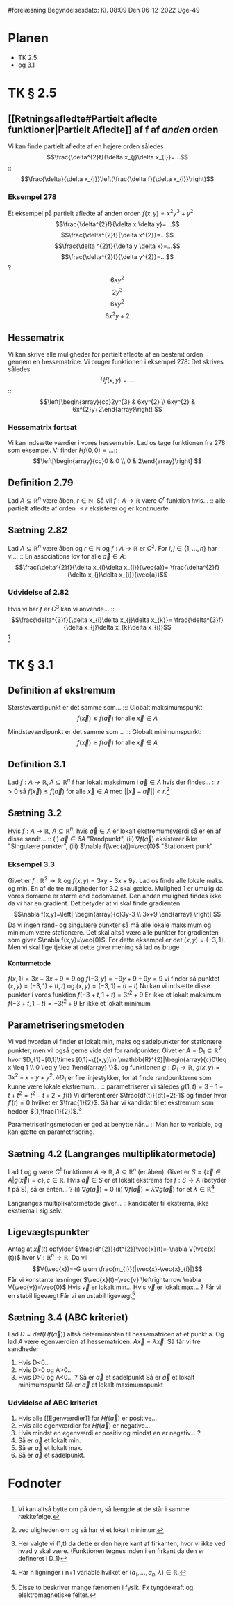 #forelæsning 
Begyndelsesdato: Kl. 08:09  Den 06-12-2022   Uge-49
# Planen
- TK 2.5
- og 3.1
# TK § 2.5
## [[Retningsafledte#Partielt afledte funktioner|Partielt Afledte]] af f af *anden* orden
Vi kan finde partielt afledte af en højere orden således $$\frac{\delta^{2}f}{\delta x_{j}\delta x_{i}}=...$$:: $$\frac{\delta}{\delta x_{j}}\left(\frac{\delta f}{\delta x_{i}}\right)$$ 
<!--SR:!2023-03-22,71,290-->

<!--SR:!2023-01-09,26,294-->

### Eksempel 278
Et eksempel på partielt afledte af anden orden
$f(x,y)=x^{2}y^{3}+y^{2}$ 
$$\frac{\delta^{2}f}{\delta x \delta y}=...$$
$$\frac{\delta^{2}f}{\delta x^{2}}=...$$
$$\frac{\delta ^{2}f}{\delta y \delta x}=...$$
$$\frac{\delta^{2}f}{\delta y^{2}}=...$$
?
$$6xy^{2}$$
$$2y^{3}$$
$$6xy^{2}$$
$$6x^{2}y+2$$
<!--SR:!2023-01-31,42,294-->

## Hessematrix
Vi kan skrive alle muligheder for partielt afledte af en bestemt orden gennem en hessematrice. Vi bruger funktionen i eksempel 278: Det skrives således $$Hf(x,y)=...$$::$$\left[\begin{array}{cc}2y^{3} & 6xy^{2} \\ 6xy^{2} & 6x^{2}y+2\end{array}\right] $$
<!--SR:!2023-01-15,26,294-->

<!--SR:!2023-01-05,22,294-->
### Hessematrix fortsat
Vi kan indsætte værdier i vores hessematrix. Lad os tage funktionen fra 278 som eksempel. Vi finder $Hf(0,0)=...$::$$\left[\begin{array}{cc}0 & 0 \\ 0 & 2\end{array}\right] $$
<!--SR:!2023-01-12,23,303-->

<!--SR:!2023-01-06,23,301-->
## Definition 2.79
Lad $A \subseteq \mathbb{R}^{n}$ være åben, $r \in \mathbb{N}$. Så vil $f:A \to \mathbb{R}$ være $C^{r}$ funktion hvis... :: alle partielt afledte af orden $\leq r$ eksisterer og er kontinuerte.
<!--SR:!2023-01-13,24,294-->

<!--SR:!2022-12-28,14,274-->

## Sætning 2.82
Lad $A \subseteq \mathbb{R}^{n}$ være åben og $r \in \mathbb{N}$ og $f:A \to \mathbb{R}\text{ er }C^{2}$. For $i,j \in \{1,...,n \}$ har vi... :: En associations lov for alle $\vec{a} \in A$: $$\frac{\delta^{2}f}{\delta x_{i}\delta x_{j}}(\vec{a})= \frac{\delta^{2}f}{\delta x_{j}\delta x_{i}}(\vec{a})$$
<!--SR:!2023-01-11,22,294-->

<!--SR:!2022-12-25,11,250-->
### Udvidelse af 2.82
Hvis vi har $f \text{ er }C^{3}$ kan vi anvende... :: $$\frac{\delta^{3}f}{\delta x_{i}\delta x_{j}\delta x_{k}}= \frac{\delta^{3}f}{\delta x_{j}\delta x_{k}\delta x_{i}}$$[^1]
<!--SR:!2023-01-12,23,294-->

<!--SR:!2023-01-04,21,290-->
# TK § 3.1
## Definition af ekstremum
Størsteværdipunkt er det samme som... ::: Globalt maksimumspunkt: $$f(\vec{x})\leq f(\vec{a})\text{ for alle }\vec{x}\in A$$
<!--SR:!2023-01-13,24,303!2023-01-02,13,283-->

<!--SR:!2023-01-06,23,294!2022-12-12,4,274-->
Mindsteværdipunkt er det samme som... ::: Globalt minimumspunkt: $$f(\vec{x})\geq f(\vec{a})\text{ for alle }\vec{x}\in A$$
<!--SR:!2023-04-06,86,314!2023-01-14,25,303-->

<!--SR:!2023-01-08,25,290!2023-01-07,24,294-->

## Definition 3.1
Lad $f:A \to \mathbb{R},A \subseteq \mathbb{R}^{n}$ f har lokalt maksimum i $\vec{a}\in A$ hvis der findes... :: $r>0$ så $f(\vec{x})\leq f(\vec{a})$ for alle $\vec{x}\in A$ med $||\vec{x}-\vec{a}||<r$.[^2]
<!--SR:!2023-01-14,25,303-->

<!--SR:!2023-01-09,26,294-->

## Sætning 3.2
Hvis $f:A \to \mathbb{R}$, $A \subseteq \mathbb{R}^{n}$, hvis $\vec{a}\in A$ er lokalt ekstremumsværdi så er en af disse sandt... :: (i) $\vec{a}\in \delta A$ "Randpunkt", (ii) $\nabla f(\vec{a})$ eksisterer ikke "Singulære punkter", (iii) $\nabla f(\vec{a})=\vec{0}$ "Stationært punk"
<!--SR:!2023-03-25,74,294-->

<!--SR:!2022-12-22,8,234-->

### Eksempel 3.3
Givet er $f:\mathbb{R}^{2}\to \mathbb{R}$ og $f(x,y)=3xy-3x+9y$.
Lad os finde alle lokale maks. og min. 
En af de tre muligheder for 3.2 skal gælde. 
Mulighed 1 er umulig da vores domæne er større end codomænet. Den anden mulighed findes ikke da vi har en gradient.
Det betyder at vi skal finde gradienten.
$$\nabla f(x,y)=\left[
\begin{array}{c}3y-3 \\ 3x+9
\end{array}
\right] $$
Da vi ingen rand- og singulære punkter så må alle lokale maksimum og minimum være stationære.
Det skal altså være alle punkter for gradienten som giver $\nabla f(x,y)=\vec{0}$.
For dette eksempel er det $(x,y)=(-3,1)$.
Men vi skal lige tjekke at dette giver mening så lad os bruge
#### Konturmetode
$f(x,1)=3x-3x+9=9$
og $f(-3,y)=-9y+9+9y=9$
vi finder så punktet $(x,y)=(-3,1)+(t,t)$ og $(x,y)=(-3,1)+(t-t)$
Nu kan vi indsætte disse punkter i vores funktion 
$f(-3+t,1+t)=3t^{2}+9$ Er ikke et lokalt maksimum
$f(-3+t,1-t)=-3t^{2}+9$ Er ikke et lokalt minimum

## Parametriseringsmetoden
Vi ved hvordan vi finder et lokalt min, maks og sadelpunkter for stationære punkter, men vil også gerne vide det for randpunkter.
Givet er $A=D_{1}\subseteq \mathbb{R}^{2}$ hvor $D_{1}=[0,1]\times [0,1]=\{(x,y)\in \mathbb{R}^{2}|\begin{array}{c}0\leq x \leq 1 \\ 0 \leq y \leq 1\end{array} \}$. og funktionen $g:D_{1}\to \mathbb{R}$, $g(x,y)=3x^{2}-x-y+y^{2}$. $\delta D_{1}$ er fire linjestykker, for at finde randpunkterne som kunne være lokale ekstremum... :: parametriserer vi således $g(1,t)=3-1-t+t^{2}=t^{2}-t+2=f(t)$ Vi differentierer $\frac{df(t)}{dt}=2t-1$ og finder hvor $f'(t)=0$ hvilket er $\frac{1}{2}$. Så har vi kandidat til et ekstremum som hedder $(1,\frac{1}{2})$.[^3]
<!--SR:!2023-01-10,21,303-->
Parametriseringsmetoden er god at benytte når... :: Man har to variable, og kan gætte en parametrisering.
<!--SR:!2023-01-11,22,290-->

## Sætning 4.2 (Langranges multiplikatormetode)
Lad f og g være $C^{1}$ funktioner $A \to \mathbb{R},A \subseteq \mathbb{R}^{n}$ (er åben).
Givet er $S=\{\vec{x}\in A|g(\vec{x})=c \},c \in \mathbb{R}$.
Hvis $\vec{a}\in S$ er et lokalt ekstrema for $f:S \to A$ (betyder f på S), så er enten...
?
(i) $\nabla g(\vec{a})=0$
(ii) $\nabla f(\vec{a})=\lambda \nabla g(\vec{a})$ for et $\lambda \in \mathbb{R}$[^4]

Langranges multiplikatormetode giver... :: kandidater til ekstrema, ikke ekstrema i sig selv.
<!--SR:!2023-03-21,68,294-->

## Ligevægtspunkter
Antag at $\vec{x}(t)$ opfylder $\frac{d^{2}}{dt^{2}}\vec{x}(t)=-\nabla V(\vec{x}(t))$ hvor $V:\mathbb{R}^{n}\to \mathbb{R}$. Da vil $$V(\vec{x})=-G \sum \frac{m_{i}}{|\vec{x}-\vec{x}_{i}|}$$Får vi konstante løsninger $\vec{x}(t)=\vec{v} \leftrightarrow \nabla V(\vec{v})=\vec{0}$
Hvis $\vec{v}$ er lokalt min...
Hvis $\vec{v}$ er lokalt max...
?
Får vi en stabil ligevægt
Får vi en ustabil ligevægt[^5]

## Sætning 3.4 (ABC kriteriet)
Lad $D=det(Hf(\vec{a}))$ altså determinanten til hessematricen af et punkt a.
Og lad $A$ være egenværdien af hessematricen. $A \vec{x}=\lambda \vec{x}$.
Så får vi tre sandheder
1. Hvis D<0...
2. Hvis D>0 og A>0...
3. Hvis D>0 og A<0...
?
Så er $\vec{a}$ et sadelpunkt
Så er $\vec{a }$ et lokalt minimumspunkt
Så er $\vec{a }$ et lokalt maximumspunkt

### Udvidelse af ABC kriteriet
1. Hvis alle [[Egenværdier]] for $Hf(\vec{a})$ er positive...
2. Hvis alle egenværdier for $Hf(\vec{a})$ er negative...
3. Hvis mindst en egenværdi er positiv og mindst en er negativ...
?
1. Så er $\vec{a}$ et lokalt min.
2. Så er $\vec{a}$ et lokalt max.
3. Så er $\vec{a}$ et sadelpunkt.

# Fodnoter
[^1]: Vi kan altså bytte om på dem, så længde at de står i samme rækkefølge.
[^2]: ved uligheden om og så har vi et lokalt minimum
[^3]: Her valgte vi (1,t) da dette er den højre kant af firkanten, hvor vi ikke ved hvad y skal være. (Funktionen tegnes inden i en firkant da den er defineret i D_1)
[^4]: Har n ligninger i n+1 variable hvilket er $(a_{1},...,a_{n},\lambda )\in \mathbb{R}$.
[^5]: Disse to beskriver mange fænomen i fysik. Fx tyngdekraft og elektromagnetiske felter.